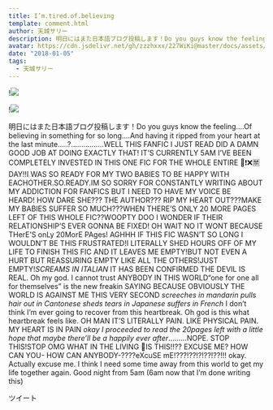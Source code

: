 ```yaml
---
title: I’m.tired.of.believing
template: comment.html
author: 天城サリー
description: 明日にはまた日本語ブログ投稿します！Do you guys know the feeling....Of believing in something for so long....And having it ripped from your heart at the last minute.....?................WELL THIS F...
avatar: https://cdn.jsdelivr.net/gh/zzzhxxx/227WiKi@master/docs/assets/photo/avatar/sally.jpg
date: "2018-01-05"
tags:
  - 天城サリー
---
```


!![](https://cdn.jsdelivr.net/gh/227WiKi/227WiKi-image@master/blog-image/sally-2018-01-05_1.jpg)

!![](https://cdn.jsdelivr.net/gh/227WiKi/227WiKi-image@master/blog-image/sally-2018-01-05_2.jpg)


明日にはまた日本語ブログ投稿します！Do you guys know the feeling....Of believing in something for so long....And having it ripped from your heart at the last minute.....?................WELL THIS FANFIC I JUST READ DID A DAMN GOOD JOB AT DOING EXACTLY THAT! IT’S CURRENTLY 5AM I’VE BEEN COMPLETELY INVESTED IN THIS ONE FIC FOR THE WHOLE ENTIRE 🚫❗️❌🈲DAY!!I WAS SO READY FOR MY TWO BABIES TO BE HAPPY WITH EACHOTHER.SO.READY.IM SO SORRY FOR CONSTANTLY WRITING ABOUT MY ADDICTION FOR FANFICS BUT I NEED TO HAVE MY VOICE BE HEARD! HOW DARE SHE??? THE AUTHOR??? RIP MY HEART OUT???MAKE MY BABIES SUFFER SO MUCH???WHEN THERE’S ONLY 20 MORE PAGES LEFT OF THIS WHOLE FIC??WOOPTY DOO I WONDER IF THEIR RELATIONSHIP’S EVER GONNA BE FIXED! OH WAIT NO IT WONT BECAUSE THerE’S onLy 20MorE PAges! AGHHH IF THIS FIC WASN’T SO LONG I WOULDN’T BE THIS FRUSTRATED!I LITERALLY SHED HOURS OFF OF MY LIFE TO FINISH THIS FIC AND IT LEAVES ME EMPTY!BUT NOT EVEN A HURT BUT REASSURING EMPTY LIKE ALL THE OTHERS!JUST EMPTY!*SCREAMS IN ITALIAN* IT HAS BEEN CONFIRMED THE DEVIL IS REAL. Oh my god. I cannot trust ANYBODY IN THIS WORLD“one for one all for themselves” is the new freakin SAYING BECAUSE OBVIOUSLY THE WORLD IS AGAINST ME THIS VERY SECOND *screeches in mandarin* *pulls hair out in Cantonese* *sheds tears in Japanese* *suffers in French* I don’t think I’m ever going to recover from this heartbreak. Oh god is this what heartbreak feels like. OH MAN IT’S LITERALLY PAIN. LIKE PHYSICAL PAIN. MY HEART IS IN PAIN *okay I proceeded to read the 20pages left with a little hope that maybe there’ll be a happily ever after*.........NOPE. STOP THIS!STOP OMG WHAT IN THE LIVING 🔞IS THIS!!?? EXCUSE ME? HOW CAN YOU- HOW CAN ANYBODY-????eXcuSE mE!???!??!?!??!??!!! okay. Actually excuse me. I think I need some time away from this world to get my life together again. Good night from 5am (6am now that I’m done writing this) 


ツイート



